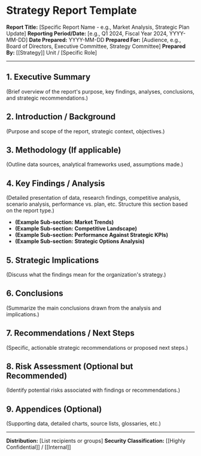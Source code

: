 # Strategy Report Template

**Report Title:** [Specific Report Name - e.g., Market Analysis, Strategic Plan Update]
**Reporting Period/Date:** [e.g., Q1 2024, Fiscal Year 2024, YYYY-MM-DD]
**Date Prepared:** YYYY-MM-DD
**Prepared For:** [Audience, e.g., Board of Directors, Executive Committee, Strategy Committee]
**Prepared By:** [[Strategy]] Unit / [Specific Role]

---

## 1. Executive Summary
(Brief overview of the report's purpose, key findings, analyses, conclusions, and strategic recommendations.)

## 2. Introduction / Background
(Purpose and scope of the report, strategic context, objectives.)

## 3. Methodology (If applicable)
(Outline data sources, analytical frameworks used, assumptions made.)

## 4. Key Findings / Analysis
(Detailed presentation of data, research findings, competitive analysis, scenario analysis, performance vs. plan, etc. Structure this section based on the report type.)
   *   **(Example Sub-section: Market Trends)**
   *   **(Example Sub-section: Competitive Landscape)**
   *   **(Example Sub-section: Performance Against Strategic KPIs)**
   *   **(Example Sub-section: Strategic Options Analysis)**

## 5. Strategic Implications
(Discuss what the findings mean for the organization's strategy.)

## 6. Conclusions
(Summarize the main conclusions drawn from the analysis and implications.)

## 7. Recommendations / Next Steps
(Specific, actionable strategic recommendations or proposed next steps.)

## 8. Risk Assessment (Optional but Recommended)
(Identify potential risks associated with findings or recommendations.)

## 9. Appendices (Optional)
(Supporting data, detailed charts, source lists, glossaries, etc.)

---
**Distribution:** [List recipients or groups]
**Security Classification:** [[Highly Confidential]] / [[Internal]] 